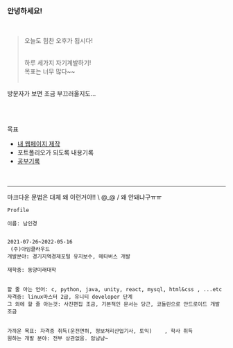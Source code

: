 ### 안녕하세요!
   <br/>
   
> 오늘도 힘찬 오후가 됩시다!
 <br/><br/>
>
>하루 세가지 자기계발하기!   
목표는 너무 많다~~
<br/><br/>
>
방문자가 보면 조금 부끄러울지도...   


<br/><br/>


목표
- <a href="https://namnamu.github.io/">내 웹페이지 제작</a>
- 포트폴리오가 되도록 내용기록
- <a href="https://github.com/namnamu/namnamu/blob/main/document/index.md">공부기록</a>
<br/><br/><br/>


---
마크다운 문법은 대체 왜 이런거야!! \ @_@ / 왜 안돼냐구ㅠㅠ


```
Profile

이름: 남인경


2021-07-26~2022-05-16
 (주)아임클라우드  
개발분야: 경기지역경제포털 유지보수, 메타버스 개발

재학중: 동양미래대학


할 줄 아는 언어: c, python, java, unity, react, mysql, html&css , ...etc   
자격증: linux마스터 2급, 유니티 developer 단계   
그 외에 할 줄 아는것: 사진편집 조금, 기본적인 문서는 당근, 코들린으로 안드로이드 개발 조금   


가까운 목표: 자격증 취득(운전면허, 정보처리산업기사, 토익)    , 학사 취득
원하는 개발 분야: 전부 상관없음. 암냠냠~


  ```

<!--
### Hi there 👋

**namnamu/namnamu** is a ✨ _special_ ✨ repository because its `README.md` (this file) appears on your GitHub profile.

Here are some ideas to get you started:

- 🔭 I’m currently working on ...
- 🌱 I’m currently learning ...
- 👯 I’m looking to collaborate on ...
- 🤔 I’m looking for help with ...
- 💬 Ask me about ...
- 📫 How to reach me: ...
- 😄 Pronouns: ...
- ⚡ Fun fact: ...
-->
